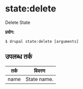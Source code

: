 # state:delete
Delete State

**प्रयोग:**
```
$ drupal state:delete [arguments]
```

## उपलब्ध तर्क
तर्क | विवरण
---------|-------------
name | State name.
